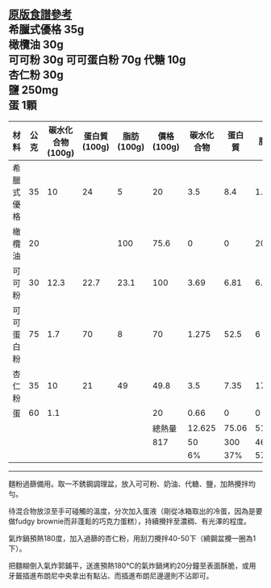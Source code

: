 [原版食譜參考](https://icook.tw/recipes/151271)  
希臘式優格 35g  
橄欖油 30g  
可可粉 30g
可可蛋白粉 70g
代糖 10g  
杏仁粉 30g   
鹽 250mg  
蛋 1顆   
-----
| 材料    | 公克 | 碳水化合物(100g) | 蛋白質(100g) | 脂肪(100g) | 價格(100g) | 碳水化合物  | 蛋白質   | 脂肪    | 價格   |
|-------|----|-------------|-----------|----------|----------|--------|-------|-------|------|
| 希臘式優格 | 35 | 10          | 24        | 5        | 20       | 3.5    | 8.4   | 1.75  | $7   |
| 橄欖油   | 20 |             |           | 100      | 75.6     | 0      | 0     | 20    | $15  |
| 可可粉   | 30 | 12.3        | 22.7      | 23.1     | 100      | 3.69   | 6.81  | 6.93  | $30  |
| 可可蛋白粉 | 75 | 1.7         | 70        | 8        | 70       | 1.275  | 52.5  | 6     | $53  |
| 杏仁粉   | 35 | 10          | 21        | 49       | 49.8     | 3.5    | 7.35  | 17.15 | $17  |
| 蛋     | 60 | 1.1         |           |          | 20       | 0.66   | 0     | 0     | $12  |
|       |    |             |           |          | 總熱量      | 12.625 | 75.06 | 51.83 | $134 |
|       |    |             |           |          | 817      | 50     | 300   | 466   |      |
|       |    |             |           |          |          | 6%     | 37%   | 57%   |      |


-----

麵粉過篩備用。取一不銹鋼調理盆，放入可可粉、奶油、代糖、鹽，加熱攪拌均勻。  

待混合物放涼至手可碰觸的溫度，分次加入蛋液（剛從冰箱取出的冷蛋，因為是要做fudgy brownie而非蓬鬆的巧克力蛋糕），持續攪拌至濃稠、有光澤的程度。  

氣炸鍋預熱180度，加入過篩的杏仁粉，用刮刀攪拌40-50下（繞鋼盆攪一圈為1下）。  

把麵糊倒入氣炸郭鋪平，送進預熱180℃的氣炸鍋烤約20分鐘至表面酥脆，或用牙籤插進布朗尼中央拿出有點沾、而插進布朗尼邊邊則不沾即可。  
